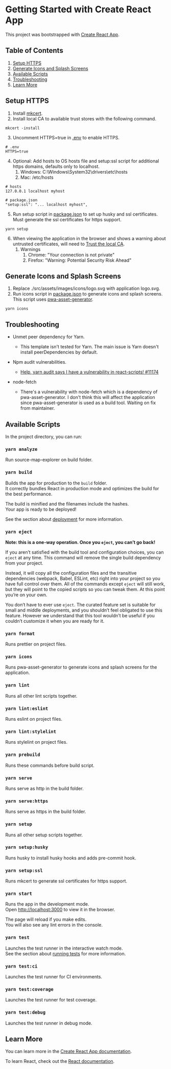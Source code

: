 # Getting Started with Create React App

This project was bootstrapped with [Create React App](https://github.com/facebook/create-react-app).

## Table of Contents

1. [Setup HTTPS](#setup-https)
2. [Generate Icons and Splash Screens](#generate-icons-and-splash-screens)
3. [Available Scripts](#available-scripts)
4. [Troubleshooting](#troubleshooting)
5. [Learn More](#learn-more)

## <a name="setup-https"></a>Setup HTTPS

1. Install [mkcert](https://github.com/FiloSottile/mkcert#installation).
2. Install local CA to available trust stores with the following command.

```shell script
mkcert -install
```

3. Uncomment HTTPS=true in [.env](.env) to enable HTTPS.

```shell script
# .env
HTTPS=true
```

4. Optional: Add hosts to OS hosts file and setup:ssl script for additional https domains, defaults only to localhost.
   1. Windows: C:\Windows\System32\drivers\etc\hosts
   2. Mac: /etc/hosts

```shell script
# hosts
127.0.0.1 localhost myhost

# package.json
"setup:ssl": "... localhost myhost",
```

5. Run setup script in [package.json](package.json) to set up husky and ssl certificates. Must generate the ssl certificates for https support.

```shell script
yarn setup
```

6. When viewing the application in the browser and shows a warning about untrusted certificates, will need to [Trust the local CA](https://gist.github.com/cecilemuller/9492b848eb8fe46d462abeb26656c4f8#trust-the-local-ca).
   1. Warnings
      1. Chrome: "Your connection is not private"
      2. Firefox: "Warning: Potential Security Risk Ahead"

## <a name="generate-icons-and-splash-screens"></a>Generate Icons and Splash Screens

1. Replace ./src/assets/images/icons/logo.svg with application logo.svg.
2. Run icons script in [package.json](package.json) to generate icons and splash screens. This script uses [pwa-asset-generator](https://github.com/onderceylan/pwa-asset-generator).

```shell script
yarn icons
```

## <a name="troubleshooting"></a>Troubleshooting

- Unmet peer dependency for Yarn.

  - This template isn't tested for Yarn. The main issue is Yarn doesn't install peerDependencies by default.

- Npm audit vulnerabilities.

  - [Help, yarn audit says I have a vulnerability in react-scripts! #11174](https://github.com/facebook/create-react-app/issues/11174)

- node-fetch

  - There's a vulnerability with node-fetch which is a dependency of pwa-asset-generator. I don't think this will affect the application since pwa-asset-generator is used as a build tool. Waiting on fix from maintainer.

## <a name="available-scripts"></a>Available Scripts

In the project directory, you can run:

### `yarn analyze`

Run source-map-explorer on build folder.

### `yarn build`

Builds the app for production to the `build` folder.\
It correctly bundles React in production mode and optimizes the build for the best performance.

The build is minified and the filenames include the hashes.\
Your app is ready to be deployed!

See the section about [deployment](https://facebook.github.io/create-react-app/docs/deployment) for more information.

### `yarn eject`

**Note: this is a one-way operation. Once you `eject`, you can’t go back!**

If you aren’t satisfied with the build tool and configuration choices, you can `eject` at any time. This command will remove the single build dependency from your project.

Instead, it will copy all the configuration files and the transitive dependencies (webpack, Babel, ESLint, etc) right into your project so you have full control over them. All of the commands except `eject` will still work, but they will point to the copied scripts so you can tweak them. At this point you’re on your own.

You don’t have to ever use `eject`. The curated feature set is suitable for small and middle deployments, and you shouldn’t feel obligated to use this feature. However we understand that this tool wouldn’t be useful if you couldn’t customize it when you are ready for it.

### `yarn format`

Runs prettier on project files.

### `yarn icons`

Runs pwa-asset-generator to generate icons and splash screens for the application.

### `yarn lint`

Runs all other lint scripts together.

### `yarn lint:eslint`

Runs eslint on project files.

### `yarn lint:stylelint`

Runs stylelint on project files.

### `yarn prebuild`

Runs these commands before build script.

### `yarn serve`

Runs serve as http in the build folder.

### `yarn serve:https`

Runs serve as https in the build folder.

### `yarn setup`

Runs all other setup scripts together.

### `yarn setup:husky`

Runs husky to install husky hooks and adds pre-commit hook.

### `yarn setup:ssl`

Runs mkcert to generate ssl certificates for https support.

### `yarn start`

Runs the app in the development mode.\
Open [http://localhost:3000](http://localhost:3000) to view it in the browser.

The page will reload if you make edits.\
You will also see any lint errors in the console.

### `yarn test`

Launches the test runner in the interactive watch mode.\
See the section about [running tests](https://facebook.github.io/create-react-app/docs/running-tests) for more information.

### `yarn test:ci`

Launches the test runner for CI environments.

### `yarn test:coverage`

Launches the test runner for test coverage.

### `yarn test:debug`

Launches the test runner in debug mode.

## <a name="learn-more"></a>Learn More

You can learn more in the [Create React App documentation](https://facebook.github.io/create-react-app/docs/getting-started).

To learn React, check out the [React documentation](https://reactjs.org/).
